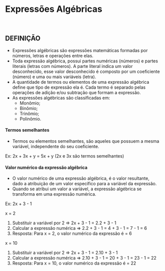 # Expressões Algébricas

<br>

## DEFINIÇÃO
* Expressões algébricas são expressões matemáticas formadas por números, letras e operações entre elas.
* Toda expressão algébrica, possui partes numéricas (números) e partes literais (letras com números). A parte literal indica um valor desconhecido, esse valor desconhecido é composto por um coeficiente (número) e uma ou mais variáveis (letra).
* A quantidade de termos ou elementos de uma expressão algébrica define que tipo de expressão ela é. Cada termo é separado pelas operações de adição e/ou subtração que formam a expressão.
* As expressões algébricas são classificadas em: 
  - Monômio;
  - Binômio;
  - Trinômio;
  - Polinômio.

#### Termos semelhantes
* Termos ou elementos semelhantes, são aqueles que possuem a mesma variável, independente do seu coeficiente.

Ex: 2x + 3x + y = 5x + y (2x e 3x são termos semelhantes)  

#### Valor numérico da expressão algébrica
* O valor numérico de uma expressão algébrica, é o valor resultante, dado a atribuição de um valor específico para a variável da expressão. 
* Quando se atribui um valor a variável, a expressão algébrica se transforma em uma expressão numérica.

Ex: 2x + 3 - 1  

x = 2
1. Substituir a variável por 2 => 2x + 3 - 1 =  2.2 + 3 - 1
2. Calcular a expressão numérica => 2.2 + 3 - 1 = 4 + 3 - 1 = 7 - 1 = 6
3. Resposta: Para x = 2, o valor numérico da expressão é = 6

x = 10
1. Substituir a variável por 2 => 2x + 3 - 1 =  2.10 + 3 - 1
2. Calcular a expressão numérica => 2.10 + 3 - 1 = 20 + 3 - 1 = 23 - 1 = 22
3. Resposta: Para x = 10, o valor numérico da expressão é = 22